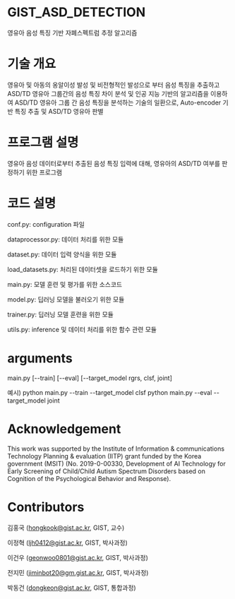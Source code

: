 # GIST_ASD_DETECTION
영유아 음성 특징 기반 자폐스펙트럼 추정 알고리즘

# 기술 개요
영유아 및 아동의 옹알이성 발성 및 비전형적인 발성으로 부터 음성 특징을 추출하고 ASD/TD 영유아 그룹간의 음성 특징 차이 분석 및 인공 지능 기반의 알고리즘을 이용하여 ASD/TD 영유아 그룹 간 음성 특징을 분석하는 기술의 일환으로, Auto-encoder 기반 특징 추출 및 ASD/TD 영유아 판별

# 프로그램 설명
영유아 음성 데이터로부터 추출된 음성 특징 입력에 대해, 영유아의 ASD/TD 여부를 판정하기 위한 프로그램

# 코드 설명
conf.py: configuration 파일

dataprocessor.py: 데이터 처리를 위한 모듈

dataset.py: 데이터 입력 양식을 위한 모듈

load_datasets.py: 처리된 데이터셋을 로드하기 위한 모듈

main.py: 모델 훈련 및 평가를 위한 소스코드

model.py: 딥러닝 모델을 불러오기 위한 모듈

trainer.py: 딥러닝 모델 훈련을 위한 모듈

utils.py: inference 및 데이터 처리를 위한 함수 관련 모듈

# arguments
main.py [--train] [--eval] [--target_model rgrs, clsf, joint]

예시)
python main.py --train --target_model clsf
python main.py --eval --target_model joint

# Acknowledgement
This work was supported by the Institute of Information & communications Technology Planning & evaluation (IITP) grant funded by the Korea government (MSIT) (No. 2019-0-00330, Development of AI Technology for Early Screening of Child/Child Autism Spectrum Disorders based on Cognition of the Psychological Behavior and Response).

# Contributors
김홍국 (hongkook@gist.ac.kr, GIST, 교수)

이정혁 (ljh0412@gist.ac.kr, GIST, 박사과정)

이건우 (geonwoo0801@gist.ac.kr, GIST, 박사과정)

전지민 (jiminbot20@gm.gist.ac.kr, GIST, 박사과정)

박동건  (dongkeon@gist.ac.kr, GIST, 통합과정)
